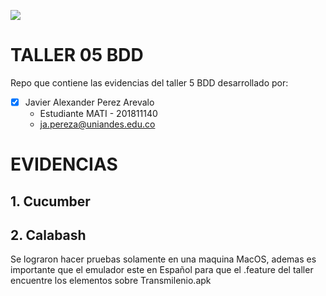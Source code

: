 ![](https://raw.github.com/japereza/taller05-BDD/master/src/common/images/logo-uniandes.png)

# TALLER 05 BDD

Repo que contiene las evidencias del taller 5 BDD desarrollado por:

- [x] Javier Alexander Perez Arevalo
    - Estudiante MATI - 201811140
    - ja.pereza@uniandes.edu.co

# EVIDENCIAS

## 1. Cucumber



## 2. Calabash

Se lograron hacer pruebas solamente en una maquina MacOS, ademas es importante que el emulador este en Español para que el .feature del taller encuentre los elementos sobre Transmilenio.apk




